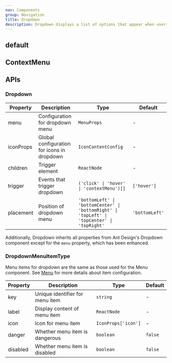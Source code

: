 ```yaml
---
nav: Components
group: Navigation
title: Dropdown
description: Dropdown displays a list of options that appear when users click or hover over a trigger element. It's commonly used for showing context menus, additional actions, or navigation options.
---
```


## default

<code src="./demos/index.tsx" center></code>

## ContextMenu

<code src="./demos/ContextMenu.tsx" center></code>

## APIs

### Dropdown

| Property  | Description                                | Type                                                                                        | Default        |
| --------- | ------------------------------------------ | ------------------------------------------------------------------------------------------- | -------------- |
| menu      | Configuration for dropdown menu            | `MenuProps`                                                                                 | -              |
| iconProps | Global configuration for icons in dropdown | `IconContentConfig`                                                                         | -              |
| children  | Trigger element                            | `ReactNode`                                                                                 | -              |
| trigger   | Events that trigger dropdown               | `('click' \| 'hover' \| 'contextMenu')[]`                                                   | `['hover']`    |
| placement | Position of dropdown menu                  | `'bottomLeft' \| 'bottomCenter' \| 'bottomRight' \| 'topLeft' \| 'topCenter' \| 'topRight'` | `'bottomLeft'` |

Additionally, Dropdown inherits all properties from Ant Design's Dropdown component except for the `menu` property, which has been enhanced.

### DropdownMenuItemType

Menu items for dropdown are the same as those used for the Menu component. See [Menu](/components/menu) for more details about item configuration.

| Property | Description                     | Type                | Default |
| -------- | ------------------------------- | ------------------- | ------- |
| key      | Unique identifier for menu item | `string`            | -       |
| label    | Display content of menu item    | `ReactNode`         | -       |
| icon     | Icon for menu item              | `IconProps['icon']` | -       |
| danger   | Whether menu item is dangerous  | `boolean`           | `false` |
| disabled | Whether menu item is disabled   | `boolean`           | `false` |
